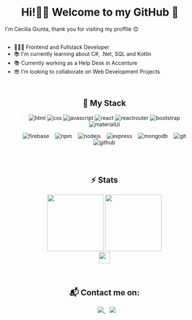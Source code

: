 <div align="center">
    <h1 align="center"> Hi!👋🏼 Welcome to my GitHub 🌸 </h1>
</div>
    I'm Cecilia Giunta, thank you for visiting my proffile 😊
<br>
<br>
   <ul>
    <li> 👨🏽‍💻 Frontend and Fullstack Developer </li>
    <li> 📚 I'm currently learning about C#, .Net, SQL and Kotlin </li>
    <li> 📚 Currently working as a Help Desk in Accenture </li>
    <li> 😎 I’m looking to collaborate on Web Development Projects </li>


<br>
<br>

<div align="center">
    <h2> 🚀 My Stack  </h2>

![html](https://camo.githubusercontent.com/d63d473e728e20a286d22bb2226a7bf45a2b9ac6c72c59c0e61e9730bfe4168c/68747470733a2f2f696d672e736869656c64732e696f2f62616467652f48544d4c352d4533344632363f7374796c653d666f722d7468652d6261646765266c6f676f3d68746d6c35266c6f676f436f6c6f723d7768697465)
![css](https://camo.githubusercontent.com/3a0f693cfa032ea4404e8e02d485599bd0d192282b921026e89d271aaa3d7565/68747470733a2f2f696d672e736869656c64732e696f2f62616467652f435353332d3135373242363f7374796c653d666f722d7468652d6261646765266c6f676f3d63737333266c6f676f436f6c6f723d7768697465)
![javascript](https://camo.githubusercontent.com/93c855ae825c1757f3426f05a05f4949d3b786c5b22d0edb53143a9e8f8499f6/68747470733a2f2f696d672e736869656c64732e696f2f62616467652f4a6176615363726970742d3332333333303f7374796c653d666f722d7468652d6261646765266c6f676f3d6a617661736372697074266c6f676f436f6c6f723d463744463145)
![react](https://camo.githubusercontent.com/268ac512e333b69600eb9773a8f80b7a251f4d6149642a50a551d4798183d621/68747470733a2f2f696d672e736869656c64732e696f2f62616467652f52656163742d3230323332413f7374796c653d666f722d7468652d6261646765266c6f676f3d7265616374266c6f676f436f6c6f723d363144414642)
![reactrouter](https://camo.githubusercontent.com/4f9d20f3a284d2f6634282f61f82a62e99ee9906537dc9859decfdc9efbb51ec/68747470733a2f2f696d672e736869656c64732e696f2f62616467652f52656163745f526f757465722d4341343234353f7374796c653d666f722d7468652d6261646765266c6f676f3d72656163742d726f75746572266c6f676f436f6c6f723d7768697465)
![bootstrap](https://camo.githubusercontent.com/b13ed67c809178963ce9d538175b02649800772be1ce0cb02da5879e5614e236/68747470733a2f2f696d672e736869656c64732e696f2f62616467652f426f6f7473747261702d3536334437433f7374796c653d666f722d7468652d6261646765266c6f676f3d626f6f747374726170266c6f676f436f6c6f723d7768697465)
![materialUi](https://camo.githubusercontent.com/2c2e3cab0541596a12e216df86e68fa554256f25826b55a068993a3edfbcd0e8/68747470733a2f2f696d672e736869656c64732e696f2f62616467652f4d6174657269616c2d2d55492d3030383143423f7374796c653d666f722d7468652d6261646765266c6f676f3d6d6174657269616c2d7569266c6f676f436f6c6f723d7768697465)


&nbsp;&nbsp;
![firebase](https://camo.githubusercontent.com/bac5c7f45fe7c116b5f8c9d61c4611b31f635301a841bf8dcf1b89b8fcfa4824/68747470733a2f2f696d672e736869656c64732e696f2f62616467652f66697265626173652d6666636132383f7374796c653d666f722d7468652d6261646765266c6f676f3d6669726562617365266c6f676f436f6c6f723d626c61636b)
&nbsp;&nbsp;
![npm](https://camo.githubusercontent.com/55037e0ff8e2c9df84ad631c3d0443a7316776ede7459a5872ccb336d7df2781/68747470733a2f2f696d672e736869656c64732e696f2f62616467652f6e706d2d4342333833373f7374796c653d666f722d7468652d6261646765266c6f676f3d6e706d266c6f676f436f6c6f723d7768697465)
&nbsp;&nbsp;
![nodejs](https://camo.githubusercontent.com/f3dc139d1f72935e63051e92a842c47c4b040004e3c4edf5430fbf8b3e1a6dd4/68747470733a2f2f696d672e736869656c64732e696f2f62616467652f6e6f64652e6a732532302d2532333333393933332e7376673f267374796c653d666f722d7468652d6261646765266c6f676f3d6e6f64652e6a73266c6f676f436f6c6f723d7768697465)
&nbsp;&nbsp;
![express](https://camo.githubusercontent.com/7f73136d92799b19be179d1ed87b461120c35ed917c7d5ab59a7606209da7bd3/68747470733a2f2f696d672e736869656c64732e696f2f62616467652f457870726573732e6a732d3030303030303f7374796c653d666f722d7468652d6261646765266c6f676f3d65787072657373266c6f676f436f6c6f723d7768697465)
&nbsp;&nbsp;
![mongodb](https://camo.githubusercontent.com/58c9c31a32306bdc041563676d51d3a63d54333b12d223798e5bcd538de1b8c3/68747470733a2f2f696d672e736869656c64732e696f2f62616467652f6d6f6e676f64622532302d2532333538616135302e7376673f267374796c653d666f722d7468652d6261646765266c6f676f3d6d6f6e676f6462266c6f676f436f6c6f723d7768697465)
&nbsp;&nbsp;
![git](https://camo.githubusercontent.com/89a4281651b4f26774f6ba1060bdbcdbc7d9d5f9d50b4394ac29c59ba827e33e/68747470733a2f2f696d672e736869656c64732e696f2f62616467652f6769742532302d2532334630353133332e7376673f267374796c653d666f722d7468652d6261646765266c6f676f3d676974266c6f676f436f6c6f723d7768697465)
&nbsp;&nbsp;
![github](https://camo.githubusercontent.com/830a9bbbe24cbe9bc6c0c62b579fa868613b4369c4589ddaa963dc846e3f691e/68747470733a2f2f696d672e736869656c64732e696f2f62616467652f6769746875622532302d2532333030302e7376673f267374796c653d666f722d7468652d6261646765266c6f676f3d676974687562266c6f676f436f6c6f723d7768697465)

</div>

<br>
<br>

<div align="center">
    <h2> ⚡ Stats </h2>

<img height="150em" src="https://github-readme-stats.vercel.app/api?username=cecigiunta&theme=radical">
<img height="150em" src="https://github-readme-stats.vercel.app/api/top-langs/?username=cecigiunta&layout=compact&theme=radical">
<br>
<img height="30em" src="https://komarev.com/ghpvc/?username=cecigiunta&label=proffile%20views&color=blue">
</div>

<br>
<br>


<div align="center">
    <h2> 📬 Contact me on: </h2>
       <p allign="center" dir="auto">
&nbsp;&nbsp;
 <a target="_blank" href="https://www.linkedin.com/in/cecilia-giunta-7a8275144/" rel="nofollow">
   <img src="https://camo.githubusercontent.com/a493f6833f99fb3c85788d6d9305e6b7a42b838e5ee5d138fd9a8214a7e77472/68747470733a2f2f696d672e736869656c64732e696f2f62616467652f6c696e6b6564696e2d2532333030373742352e7376673f267374796c653d666f722d7468652d6261646765266c6f676f3d6c696e6b6564696e266c6f676f436f6c6f723d7768697465">
</a>
&nbsp;&nbsp;
 <a target="_blank" href="mailto:ceciliagiunta57@gmail.com">
   <img src="https://camo.githubusercontent.com/2e31b0d0e07e5431ee3f85689b488016d52a4fb97e523ae497023a9746e2e52e/68747470733a2f2f696d672e736869656c64732e696f2f62616467652f676d61696c2d2532334431343833362e7376673f267374796c653d666f722d7468652d6261646765266c6f676f3d676d61696c266c6f676f436f6c6f723d7768697465">
</a>
</p>
</div>
